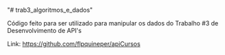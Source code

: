 "# trab3_algoritmos_e_dados" 



Código feito para ser utilizado para manipular os dados do Trabalho #3 de Desenvolvimento de API's


Link:   https://github.com/flpquineper/apiCursos
